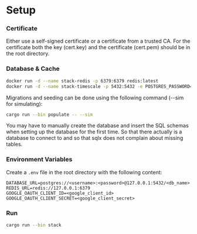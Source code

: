 # Setup

### Certificate
Either use a self-signed certificate or a certificate from a trusted CA. For the certificate both the key (cert.key) and the certificate (cert.pem) should be in the root directory.

### Database & Cache

```bash
docker run -d --name stack-redis -p 6379:6379 redis:latest
docker run -d --name stack-timescale -p 5432:5432 -e POSTGRES_PASSWORD=<password> timescale/timescaledb-ha:pg16
```

Migrations and seeding can be done using the following command (--sim for simulating):
```bash
cargo run --bin populate -- --sim
```

You may have to manually create the database and insert the SQL schemas when setting up the database for the first time.
So that there actually is a database to connect to and so that sqlx does not complain about missing tables.

### Environment Variables

Create a `.env` file in the root directory with the following content:

```env
DATABASE_URL=postgres://<username>:<password>@127.0.0.1:5432/<db_name>
REDIS_URL=redis://127.0.0.1:6379
GOOGLE_OAUTH_CLIENT_ID=<google_client_id>
GOOGLE_OAUTH_CLIENT_SECRET=<google_client_secret>
```

### Run

```bash
cargo run --bin stack
```
